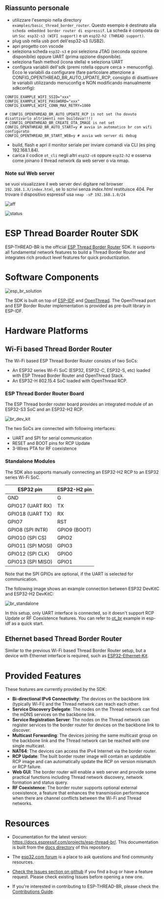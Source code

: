 ## Riassunto personale
- utilizzare l'esempio nella directory `examples/basic_thread_border_router`. Questo esempio è destinato alla `scheda embedded border router di espressif`. La scheda è composta da un `Soc esp32-s3 (WIFI support)` e un `esp32-h2 (THREAD support)`.
- plug usb nella usb port dell'esp32-s3 (USB2).
- apri progetto con vscode
- seleziona scheda `esp32-s3` e poi seleziona JTAG (seconda opzione disponibile) oppure UART (prima opzione disponibile).
- seleziona flash method (icona stella) e seleziona UART
- configura variabili dell'sdk (premi rotella oppure cerca \> menuconfig). Ecco le variabili da configurare (fare particolare attenzione a CONFIG_OPENTHREAD_BR_AUTO_UPDATE_RCP, consiglio di disattivare le variabili utilizzando menuconfig e NON modificando manualmente sdkconfig):
```
CONFIG_EXAMPLE_WIFI_SSID="xxx"
CONFIG_EXAMPLE_WIFI_PASSWORD="xxx"
CONFIG_EXAMPLE_WIFI_CONN_MAX_RETRY=1000

# CONFIG_OPENTHREAD_BR_AUTO_UPDATE_RCP is not set (ho dovuto disattivarlo altrimenti non buildava!!!)
# CONFIG_OPENTHREAD_BR_CREATE_OTA_IMAGE is not set
CONFIG_OPENTHREAD_BR_AUTO_START=y # avvia in automatico br con wifi configurato
CONFIG_OPENTHREAD_BR_START_WEB=y # avvia web server di debug
```
- build, flash e apri il monitor seriale per inviare comandi via CLI (es ping 192.168.1.84).
- carica il codice `ot_cli` negli altri `esp32-c6` oppure `esp32-h2` e osserva come joinano il thread network da web server o via nmap.
### Note sul Web server
se vuoi visualizzare il web server devi digitare nel browser `192.168.1.X/index.html`, se lo scrivi senza *index.html* restituisce 404. Per trovare il dispositivo espressif usa `nmap -sP 192.168.1.0/24`

![aff](https://github.com/AlessandroBonomo28/esp-thread-br/assets/75626033/d4b7ce8b-7faa-467b-8c2e-2621e4a530d5)

![status](https://github.com/AlessandroBonomo28/esp-thread-br/assets/75626033/33099fa8-bc60-4224-a6fc-e91b680b0cb9)


# ESP Thread Boarder Router SDK

ESP-THREAD-BR is the official [ESP Thread Border Router](https://openthread.io/guides/border-router/espressif-esp32) SDK. It supports all fundamental network features to build a Thread Border Router and integrates rich product level features for quick productization.

# Software Components

![esp_br_solution](docs/images/esp-thread-border-router-solution.png)

The SDK is built on top of [ESP-IDF](https://github.com/espressif/esp-idf) and [OpenThread](https://github.com/openthread/openthread). The OpenThread port and ESP Border Router implementation is provided as pre-built library in ESP-IDF.

# Hardware Platforms

## Wi-Fi based Thread Border Router

The Wi-Fi based ESP Thread Border Router consists of two SoCs:

* An ESP32 series Wi-Fi SoC (ESP32, ESP32-C, ESP32-S, etc) loaded with ESP Thread Border Router and OpenThread Stack.
* An ESP32-H 802.15.4 SoC loaded with OpenThread RCP.

### ESP Thread Border Router Board

The ESP Thread border router board provides an integrated module of an ESP32-S3 SoC and an ESP32-H2 RCP.

![br_dev_kit](docs/images/esp-thread-border-router-board.png)

The two SoCs are connected with following interfaces:
* UART and SPI for serial communication
* RESET and BOOT pins for RCP Update
* 3-Wires PTA for RF coexistence

### Standalone Modules

The SDK also supports manually connecting an ESP32-H2 RCP to an ESP32 series Wi-Fi SoC.

ESP32 pin           | ESP32-H2 pin
--------------------|-------------
  GND               |     G
  GPIO17 (UART RX)  |     TX
  GPIO18 (UART TX)  |     RX
  GPIO7             |     RST
  GPIO8  (SPI INTR) |     GPIO9 (BOOT)
  GPIO10 (SPI CS)   |     GPIO2
  GPIO11 (SPI MOSI) |     GPIO3
  GPIO12 (SPI CLK)  |     GPIO0
  GPIO13 (SPI MISO) |     GPIO1

Note that the SPI GPIOs are optional, if the UART is selected for communication.

The following image shows an example connection between ESP32 DevKitC and ESP32-H2 DevKitC:

![br_standalone](docs/images/thread-border-router-esp32-esp32h2.jpg)

In this setup, only UART interface is connected, so it doesn't support RCP Update or RF Coexistence features. You can refer to [ot_br](https://github.com/espressif/esp-idf/tree/master/examples/openthread/ot_br) example in esp-idf as a quick start.

## Ethernet based Thread Border Router

Similar to the previous Wi-Fi based Thread Border Router setup, but a device with Ethernet interface is required, such as [ESP32-Ethernet-Kit](https://docs.espressif.com/projects/esp-idf/en/latest/esp32/hw-reference/esp32/get-started-ethernet-kit.html).

# Provided Features

These features are currently provided by the SDK:

* **Bi-directional IPv6 Connectivity**: The devices on the backbone link (typically Wi-Fi) and the Thread network can reach each other.
* **Service Discovery Delegate**: The nodes on the Thread network can find the mDNS services on the backbone link.
* **Service Registration Server**: The nodes on the Thread network can register services to the border router for devices on the backbone link to discover.
* **Multicast Forwarding**: The devices joining the same multicast group on the backbone link and the Thread network can be reached with one single multicast.
* **NAT64**: The devices can access the IPv4 Internet via the border router.
* **RCP Update**: The built border router image will contain an updatable RCP image and can automatically update the RCP on version mismatch or RCP failure.
* **Web GUI**: The border router will enable a web server and provide some practical functions including Thread network discovery, network formation and status query. 
* **RF Coexistence**: The border router supports optional external coexistence, a feature that enhances the transmission performance when there are channel conflicts between the Wi-Fi and Thread networks.

# Resources

* Documentation for the latest version: https://docs.espressif.com/projects/esp-thread-br/. This documentation is built from the [docs directory](docs) of this repository.

* The [esp32.com forum](https://esp32.com/) is a place to ask questions and find community resources.

* [Check the Issues section on github](https://github.com/espressif/esp-thread-br/issues) if you find a bug or have a feature request. Please check existing Issues before opening a new one.

* If you're interested in contributing to ESP-THREAD-BR, please check the [Contributions Guide](https://docs.espressif.com/projects/esp-idf/en/latest/contribute/index.html).

